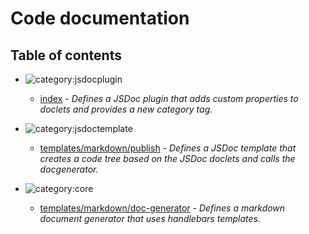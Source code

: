 # Code documentation

## Table of contents

* ![category:jsdocplugin](https://img.shields.io/badge/category-jsdocplugin-009663.svg?style=flat-square)
  * [index](_index.md) - _Defines a JSDoc plugin that adds custom properties to doclets and provides a new category tag._

* ![category:jsdoctemplate](https://img.shields.io/badge/category-jsdoctemplate-00A800.svg?style=flat-square)
  * [templates/markdown/publish](templates-markdown_publish.md) - _Defines a JSDoc template that creates a code tree based on the JSDoc doclets
and calls the docgenerator._

* ![category:core](https://img.shields.io/badge/category-core-9f9f9f.svg?style=flat-square)
  * [templates/markdown/doc-generator](templates-markdown_doc-generator.md) - _Defines a markdown document generator that uses handlebars templates._

